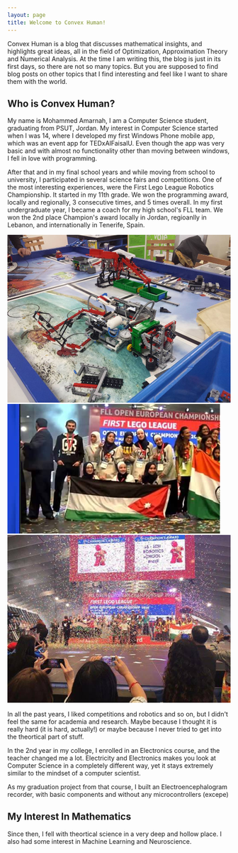 ```yaml
---
layout: page
title: Welcome to Convex Human!
---
```


Convex Human is a blog that discusses mathematical insights, and highlights great ideas, all in the field of Optimization, Approximation Theory and Numerical Analysis. At the time I am writing this, the blog is just in its first days, so there are not so many topics. But you are supposed to find blog posts on other topics that I find interesting and feel like I want to share them with the world.

## Who is Convex Human?
My name is Mohammed Amarnah, I am a Computer Science student, graduating from PSUT, Jordan. My interest in Computer Science started when I was 14, where I developed my first Windows Phone mobile app, which was an event app for TEDxAlFaisalU. Even though the app was very basic and with almost no functionality other than moving between windows, I fell in love with programming.

After that and in my final school years and while moving from school to university, I participated in several science fairs and competitions. One of the most interesting experiences, were the First Lego League Robotics Championship. It started in my 11th grade. We won the programming award, locally and regionally, 3 consecutive times, and 5 times overall. In my first undergraduate year, I became a coach for my high school's FLL team. We won the 2nd place Champion's award locally in Jordan, regioanlly in Lebanon, and internationally in Tenerife, Spain.

![](../assets/img/robotics1.jpg) 
![](../assets/img/robotics2.jpg) 
![](../assets/img/robotics3.jpg)

In all the past years, I liked competitions and robotics and so on, but I didn't feel the same for academia and research. Maybe because I thought it is really hard (it is hard, actually!) or maybe because I never tried to get into the theortical part of stuff.

In the 2nd year in my college, I enrolled in an Electronics course, and the teacher changed me a lot. Electricity and Electronics makes you look at Computer Science in a completely different way, yet it stays extremely similar to the mindset of a computer scientist.

As my graduation project from that course, I built an Electroencephalogram recorder, with basic components and without any microcontrollers (excepe)

## My Interest In Mathematics

Since then, I fell with theortical science in a very deep and hollow place. I also had some interest in Machine Learning and Neuroscience.
